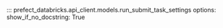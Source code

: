 ::: prefect_databricks.api_client.models.run_submit_task_settings
    options:
      show_if_no_docstring: True